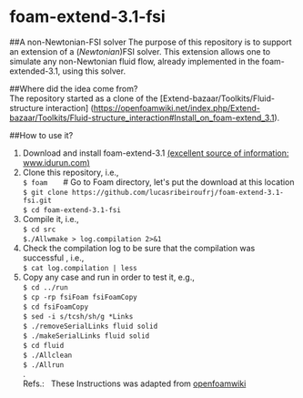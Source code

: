 # foam-extend-3.1-fsi

##A non-Newtonian-FSI solver
The purpose of this repository is to support an extension of a (_Newtonian_)FSI solver. This extension allows one to simulate any non-Newtonian fluid flow, already implemented in the foam-extended-3.1, using this solver.

##Where did the idea come from?  
The repository started as a clone of the [Extend-bazaar/Toolkits/Fluid-structure interaction]
(https://openfoamwiki.net/index.php/Extend-bazaar/Toolkits/Fluid-structure_interaction#Install_on_foam-extend_3.1).

##How to use it?  
1) Download and install foam-extend-3.1 [(excellent source of information: www.idurun.com)](http://www.idurun.com/2015/01/24/install-foam-extend-3-1-on-centos-7/)  
2) Clone this repository, i.e.,  
`$ foam`       # Go to Foam directory, let's put the download at this location  
`$ git clone https://github.com/lucasribeiroufrj/foam-extend-3.1-fsi.git`  
`$ cd foam-extend-3.1-fsi`  
3) Compile it, i.e.,  
`$ cd src`  
`$./Allwmake > log.compilation 2>&1`  
4) Check the compilation log to be sure that the compilation was successful , i.e.,  
`$ cat log.compilation | less`  
5) Copy any case and run in order to test it, e.g.,  
`$ cd ../run`  
`$ cp -rp fsiFoam fsiFoamCopy`  
`$ cd fsiFoamCopy`  
`$ sed -i s/tcsh/sh/g *Links`  
`$ ./removeSerialLinks fluid solid`  
`$ ./makeSerialLinks fluid solid`  
`$ cd fluid`  
`$ ./Allclean`  
`$ ./Allrun`  
.  
Refs.:  
These Instructions was adapted from [openfoamwiki](https://openfoamwiki.net/index.php/Extend-bazaar/Toolkits/Fluid-structure_interaction#Install_on_foam-extend_3.1)
